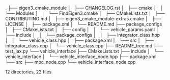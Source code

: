 .
├── eigen3_cmake_module
│   ├── CHANGELOG.rst
│   ├── cmake
│   │   └── Modules
│   │       └── FindEigen3.cmake
│   ├── CMakeLists.txt
│   ├── CONTRIBUTING.md
│   ├── eigen3_cmake_module-extras.cmake
│   ├── LICENSE
│   ├── package.xml
│   └── README.md
├── package_configs
│   ├── CMakeLists.txt
│   ├── config
│   │   └── vehicle_params.yaml
│   ├── include
│   │   └── package_configs
│   │       ├── integrator_class.hpp
│   │       └── vehicle_class.hpp
│   ├── package.xml
│   └── src
│       ├── integrator_class.cpp
│       └── vehicle_class.cpp
├── README_tree.md
├── test_jax.py
└── vehicle_interface
    ├── CMakeLists.txt
    ├── include
    │   └── vehicle_interface
    │       └── vehicle_interface_node.hpp
    ├── package.xml
    └── src
        ├── mpc_node.cpp
        └── vehicle_interface_node.cpp

12 directories, 22 files
